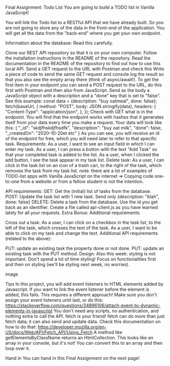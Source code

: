 Final Assignment: Todo List
You are going to build a TODO list in Vanilla JavaScript!

You will link the Todo list to a RESTful API that we have already built. So you are not going to store any of the data in the front-end of the application. You will get all the data from the "back-end" where you get your own endpoint.

Information about the database:
Read this carefully.

Clone our REST API repository so that it is on your own computer.
Follow the installation instructions in the README of the repository.
Read the documentation in the README of the repository to find out how to use this local API.
Send a GET request to the URL with Postman and check this
Write a piece of code to send the same GET request and console.log the result so that you also see the empty array there (think of async/await!).
To get the first item in your endpoint you can send a POST request to the URL, do this first with Postman and then also from JavaScript. Send as the body a JavaScript object with a description and a "done" key that is set to "false". See this example:
const data = {description: "buy oatmeal", done: false};
fetch(baseUrl, {
  method: "POST",
  body: JSON.stringify(data),
  headers: {
      "Content-Type": "application/json",
  },
});
Check with GET what is in the endpoint.
You will find that the endpoint works with hashes that it generates itself from your data every time you make a request. Your data will look like this:
{
  "_id": "skdjfhskdjfhsdfk",
  "description": "buy oat milk",
  "done": false,
  "_createdOn": "2020-10-20et etc"
}
As you can see, you will receive an id of the endpoint for free, which you will need later to refer to that specific task.
Requirements:
As a user, I want to see an input field in which I can enter my task.
As a user, I can press a button with the text "Add Task" so that your completed task is added to the list.
As a user, when I clicked the add button, I see the task appear in my task list.
Delete task: As a user, I can click in the task list on an icon of a trash can, to the right of the task, which removes the task from my task list.
note: there are a lot of examples of TODO-list apps with Vanilla JavaScript on the internet ⇒ Copying code one-to-one from a website or from a fellow student is not the intention.

API requirements:
GET: Get the (initial) list of tasks from the database.
POST: Update the task list with 1 new task. Send only {description: "blah", done: false}
DELETE: Delete a task from the database. Use the id you get back as an identifier.
Create a file called api-client.js as you have learned lately for all your requests.
Extra Bonus:
Additional requirements:

Cross out a task: As a user, I can click on a checkbox in the task list, to the left of the task, which crosses the text of the task.
As a user, I want to be able to click on my task and change the text.
Additional API requirements (related to the above):

PUT: update an existing task the property done or not done.
PUT: update an existing task with the PUT method.
Design:
Also this week: styling is not important. Don't spend a lot of time styling! Focus on functionalities first and then on styling (we'll be styling next week, no worries).

image

Tips
In this project, you will add event listeners to HTML elements added by Javascript. If you want to link the event listener before the element is added, this fails. This requires a different approach! Make sure you don't assign your event listeners until last, or do this: https://stackoverflow.com/questions/34896106/attach-event-to-dynamic-elements-in-javascript
You don't need any scripts, no authentication, and nothing extra to call the API. fetch is your friend!
fetch can do more than just fetch data; it can also send and update data. Check this documentation on how to do that: https://developer.mozilla.org/en-US/docs/Web/API/Fetch_API/Using_Fetch
A method like getElementsByClassName returns an HtmlCollection. This looks like an array in your console, but it's not! You can convert this to an array and then loop over it.

Hand in
You can hand in this Final Assignment on the next page!